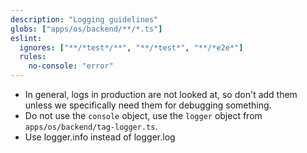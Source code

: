 ```yaml
---
description: "Logging guidelines"
globs: ["apps/os/backend/**/*.ts"]
eslint:
  ignores: ["**/*test*/**", "**/*test*", "**/*e2e*"]
  rules:
    no-console: "error"
---
```


- In general, logs in production are not looked at, so don't add them unless we specifically need them for debugging something.
- Do not use the `console` object, use the `logger` object from `apps/os/backend/tag-logger.ts`.
- Use logger.info instead of logger.log
